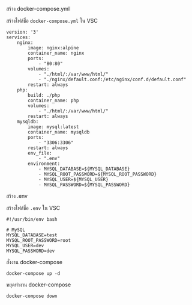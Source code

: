 สร้าง docker-compose.yml

สร้างไฟล์ชื่อ ``docker-compose.yml``  ใน VSC
```
version: '3'
services:
    nginx:
        image: nginx:alpine
        container_name: nginx
        ports:
            - "80:80"
        volumes:
            - "./html/:/var/www/html/"
            - "./nginx/default.conf:/etc/nginx/conf.d/default.conf"
        restart: always
    php:
        build: ./php
        container_name: php
        volumes:
            - "./html/:/var/www/html/"
        restart: always
    mysqldb:
        image: mysql:latest
        container_name: mysqldb
        ports:
            - "3306:3306"
        restart: always
        env_file:
            - ".env"
        environment:
            - MYSQL_DATABASE=${MYSQL_DATABASE}
            - MYSQL_ROOT_PASSWORD=${MYSQL_ROOT_PASSWORD}
            - MYSQL_USER=${MYSQL_USER}
            - MYSQL_PASSWORD=${MYSQL_PASSWORD}

```

สร้าง .env

สร้างไฟล์ชื่อ ``.env``  ใน VSC
```
#!/usr/bin/env bash

# MySQL
MYSQL_DATABASE=test
MYSQL_ROOT_PASSWORD=root
MYSQL_USER=dev
MYSQL_PASSWORD=dev
```

สั่งงาน docker-compose
```
docker-compose up -d
```

หยุดทำงาน docker-compose
```
docker-compose down
```
